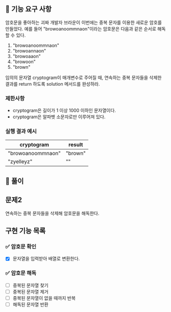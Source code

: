 ## 🚀 기능 요구 사항

암호문을 좋아하는 괴짜 개발자 브라운이 이번에는 중복 문자를 이용한 새로운 암호를 만들었다. 예를 들어 "browoanoommnaon"이라는 암호문은 다음과 같은 순서로 해독할 수 있다.

1. "browoanoommnaon"
2. "browoannaon"
3. "browoaaon"
4. "browoon"
5. "brown"

임의의 문자열 cryptogram이 매개변수로 주어질 때, 연속하는 중복 문자들을 삭제한 결과를 return 하도록 solution 메서드를 완성하라.

### 제한사항

- cryptogram은 길이가 1 이상 1000 이하인 문자열이다.
- cryptogram은 알파벳 소문자로만 이루어져 있다.

### 실행 결과 예시

| cryptogram | result |
| --- | --- |
| "browoanoommnaon" | "brown" |
| "zyelleyz" | "" |

## 📝 풀이

## 문제2
연속하는 중복 문자들을 삭제해 암호문을 해독한다.

## 구현 기능 목록

### ✅ 암호문 확인
+ [x] 문자열을 입력받아 배열로 변환한다.

### ✅ 암호문 해독
+ [ ] 중복된 문자열 찾기
+ [ ] 중복된 문자열 제거
+ [ ] 중복된 문자열이 없을 때까지 반복
+ [ ] 해독된 문자열 반환
